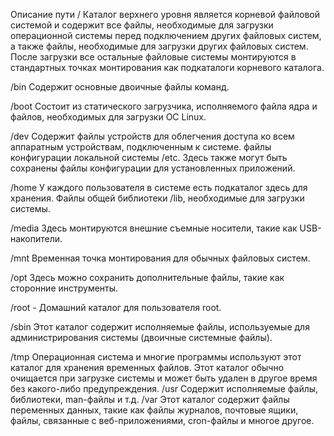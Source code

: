 Описание пути
/ Каталог верхнего уровня является корневой файловой системой и содержит все файлы, необходимые для загрузки операционной системы перед подключением других файловых систем, а также файлы, необходимые для загрузки других файловых систем. После загрузки все остальные файловые системы монтируются в стандартных точках монтирования как подкаталоги корневого каталога.

/bin Содержит основные двоичные файлы команд.

/boot Состоит из статического загрузчика, исполняемого файла ядра и файлов, необходимых для загрузки ОС Linux.

/dev Содержит файлы устройств для облегчения доступа ко всем аппаратным устройствам, подключенным к системе.
файлы конфигурации локальной системы /etc. Здесь также могут быть сохранены файлы конфигурации для установленных приложений.

/home У каждого пользователя в системе есть подкаталог здесь для хранения.
Файлы общей библиотеки /lib, необходимые для загрузки системы.

/media Здесь монтируются внешние съемные носители, такие как USB-накопители.

/mnt Временная точка монтирования для обычных файловых систем.

/opt Здесь можно сохранить дополнительные файлы, такие как сторонние инструменты.

/root - Домашний каталог для пользователя root.

/sbin Этот каталог содержит исполняемые файлы, используемые для администрирования системы (двоичные системные файлы).

/tmp Операционная система и многие программы используют этот каталог для хранения временных файлов. Этот каталог обычно очищается при загрузке системы и может быть удален в другое время без какого-либо предупреждения.
/usr Содержит исполняемые файлы, библиотеки, man-файлы и т.д.
/var Этот каталог содержит файлы переменных данных, такие как файлы журналов, почтовые ящики, файлы, связанные с веб-приложениями, cron-файлы и многое другое.